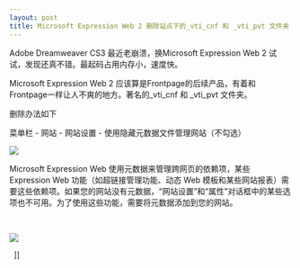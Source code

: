 ```yaml
---
layout: post
title: Microsoft Expression Web 2 删除站点下的_vti_cnf 和 _vti_pvt 文件夹
---
```

Adobe Dreamweaver CS3 最近老崩溃，换Microsoft Expression Web 2 试试，发现还真不错。最起码占用内存小，速度快。

Microsoft Expression Web 2 应该算是Frontpage的后续产品，有着和Frontpage一样让人不爽的地方。著名的_vti_cnf 和&nbsp;_vti_pvt 文件夹。

删除办法如下

菜单栏 - 网站 -&nbsp;网站设置 - 使用隐藏元数据文件管理网站（不勾选）

![](http://pic002.cnblogs.com/img/leavingme/200903/2009032217185144.png)

Microsoft Expression Web 使用元数据来管理跨网页的依赖项，某些 Expression Web 功能（如超链接管理功能、动态 Web 模板和某些网站报表）需要这些依赖项。如果您的网站没有元数据，“网站设置”和“属性”对话框中的某些选项也不可用。为了使用这些功能，需要将元数据添加到您的网站。

&nbsp;

![](http://pic002.cnblogs.com/img/leavingme/200903/2009031715105775.png)

&nbsp;
]]